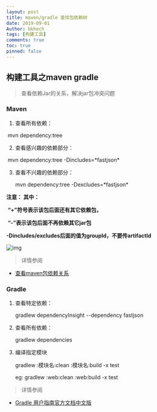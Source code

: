 ```yaml
---
layout: post
title: maven/gradle 查找包依赖树
date: 2019-09-01
Author: bkhech
tags: [构建工具]
comments: true
toc: true
pinned: false
---
```


## 构建工具之maven gradle

>  查看依赖Jar的关系，解决jar包冲突问题

### Maven 

1. 查看所有依赖：

​        mvn dependency:tree

2. 查看感兴趣的依赖部分：

​       mvn dependency:tree -Dincludes=\*fastjson* 

3. 查看不兴趣的依赖部分：

   mvn dependency:tree -Dexcludes=\*fastjson* 



**注意： 其中：**

​      **“+”符号表示该包后面还有其它依赖包，**

​      **“\-”表示该包后面不再依赖其它jar包**

​       **-Dincludes/excludes后面的值为groupId，不要传artifactId**

![img](C:\Users\guowm\AppData\Local\Temp\企业微信截图_15790687329249.png)



> 详情参阅

- [查看maven包依赖关系](https://blog.csdn.net/u010003835/article/details/81633093)

### Gradle

1. 查看特定依赖：

   gradlew dependencyInsight --dependency fastjson

2. 查看所有依赖：

   gradlew dependencies

3. 编译指定模块

   gradlew :模块名:clean :模块名:build -x test

   eg: gradlew :web:clean :web:build -x test


> 详情参阅

- [Gradle 用户指南官方文档中文版](https://doc.yonyoucloud.com/doc/wiki/project/GradleUserGuide-Wiki/index.html)
